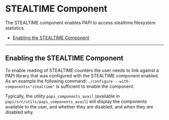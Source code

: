 # STEALTIME Component

The STEALTIME component enables PAPI to access stealtime filesystem statistics.

* [Enabling the STEALTIME Component](#enabling-the-stealtime-component)

***
## Enabling the STEALTIME Component

To enable reading of STEALTIME counters the user needs to link against a
PAPI library that was configured with the STEALTIME component enabled. As an
example the following command: `./configure --with-components="stealtime"` is
sufficient to enable the component.

Typically, the utility `papi_components_avail` (available in
`papi/src/utils/papi_components_avail`) will display the components available
to the user, and whether they are disabled, and when they are disabled why.

